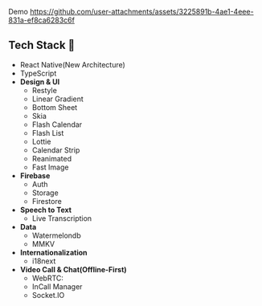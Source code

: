 Demo
https://github.com/user-attachments/assets/3225891b-4ae1-4eee-831a-ef8ca6283c6f


 ## Tech Stack 🔨
 - React Native(New Architecture)
 - TypeScript
 - **Design & UI**
   - Restyle
   - Linear Gradient
   - Bottom Sheet
   - Skia
   - Flash Calendar
   - Flash List
   - Lottie
   - Calendar Strip
   - Reanimated
   - Fast Image
 - **Firebase**
   - Auth
   - Storage
   - Firestore
 - **Speech to Text**
   - Live Transcription
 - **Data**
   - Watermelondb
   - MMKV
 - **Internationalization**
   - i18next
 - **Video Call & Chat(Offline-First)**
   - WebRTC:
   - InCall Manager
   - Socket.IO